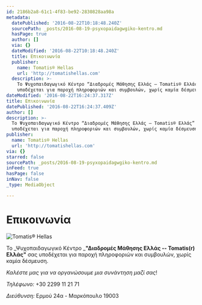 ```yaml
---
id: 2186b2a8-61c1-4f83-be92-2830828aa98a
metadata:
  datePublished: '2016-08-22T10:18:48.240Z'
  sourcePath: _posts/2016-08-19-psyxopaidagwgiko-kentro.md
  hasPage: true
  author: []
  via: {}
  dateModified: '2016-08-22T10:18:48.240Z'
  title: Επικοινωνία
  publisher:
    name: Tomatis® Hellas
    url: 'http://tomatishellas.com'
  description: >-
    Το Ψυχοπαιδαγωγικό Κέντρο “Διαδρομές Μάθησης Ελλάς – Tomatis® Ελλάς” σας
    υποδέχεται για παροχή πληροφοριών και συμβουλών, χωρίς καμία δέσμευση.
dateModified: '2016-08-22T16:24:37.317Z'
title: Επικοινωνία
datePublished: '2016-08-22T16:24:37.409Z'
author: []
description: >-
  Το Ψυχοπαιδαγωγικό Κέντρο “Διαδρομές Μάθησης Ελλάς – Tomatis® Ελλάς” σας
  υποδέχεται για παροχή πληροφοριών και συμβουλών, χωρίς καμία δέσμευση.
publisher:
  name: Tomatis® Hellas
  url: 'http://tomatishellas.com'
via: {}
starred: false
sourcePath: _posts/2016-08-19-psyxopaidagwgiko-kentro.md
inFeed: true
hasPage: false
inNav: false
_type: MediaObject

---
```

# Επικοινωνία
![Tomatis® Hellas](https://the-grid-user-content.s3-us-west-2.amazonaws.com/ecf95444-079e-4c1c-8de9-cd343674f9fb.jpg)

Το _Ψυχοπαιδαγωγικό Κέντρο _**"Διαδρομές Μάθησης Ελλάς -- Tomatis(r) Ελλάς"** σας υποδέχεται για παροχή πληροφοριών και συμβουλών, χωρίς καμία δέσμευση.

_Καλέστε μας για να οργανώσουμε μια συνάντηση μαζί σας_!

_Τηλέφωνο:_ +30 2299 11 21 71

_Διεύθυνση:_ Ερμού 24α - Μαρκόπουλο 19003